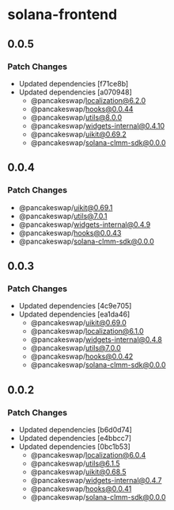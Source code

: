 # solana-frontend

## 0.0.5

### Patch Changes

- Updated dependencies [f71ce8b]
- Updated dependencies [a070948]
  - @pancakeswap/localization@6.2.0
  - @pancakeswap/hooks@0.0.44
  - @pancakeswap/utils@8.0.0
  - @pancakeswap/widgets-internal@0.4.10
  - @pancakeswap/uikit@0.69.2
  - @pancakeswap/solana-clmm-sdk@0.0.0

## 0.0.4

### Patch Changes

- @pancakeswap/uikit@0.69.1
- @pancakeswap/utils@7.0.1
- @pancakeswap/widgets-internal@0.4.9
- @pancakeswap/hooks@0.0.43
- @pancakeswap/solana-clmm-sdk@0.0.0

## 0.0.3

### Patch Changes

- Updated dependencies [4c9e705]
- Updated dependencies [ea1da46]
  - @pancakeswap/uikit@0.69.0
  - @pancakeswap/localization@6.1.0
  - @pancakeswap/widgets-internal@0.4.8
  - @pancakeswap/utils@7.0.0
  - @pancakeswap/hooks@0.0.42
  - @pancakeswap/solana-clmm-sdk@0.0.0

## 0.0.2

### Patch Changes

- Updated dependencies [b6d0d74]
- Updated dependencies [e4bbcc7]
- Updated dependencies [0bc1b53]
  - @pancakeswap/localization@6.0.4
  - @pancakeswap/utils@6.1.5
  - @pancakeswap/uikit@0.68.5
  - @pancakeswap/widgets-internal@0.4.7
  - @pancakeswap/hooks@0.0.41
  - @pancakeswap/solana-clmm-sdk@0.0.0
